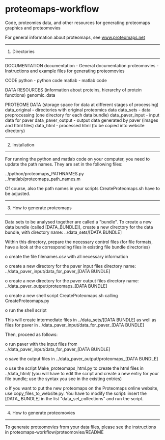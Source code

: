 proteomaps-workflow
===================

Code, proteomics data, and other resources for generating proteomaps graphics and proteomovies

For general information about proteomaps, see www.proteomaps.net


----------------------------------------
1. Directories
----------------------------------------

DOCUMENTATION
  documentation - General documentation
  proteomovies  - Instructions and example files for generating proteomovies

CODE
  python - python code
  matlab - matlab code

DATA RESOURCES (information about proteins, hierarchy of protein functions)
  genomic_data

PROTEOME DATA (storage space for data at different stages of processing)
  data_original     - directories with original proteomics data
  data_sets         - data preprocessing (one directory for each data bundle)
  data_paver_input  - input data for paver
  data_paver_output - output data generated by paver (images and html files)
  data_html         - processed html (to be copied into website directory)


----------------------------------------
2. Installation
----------------------------------------

For running the python and matlab code on your computer, you need to update the path names.
They are set in the following files:

../python/proteomaps_PATHNAMES.py
../matlab/proteomaps_path_names.m

Of course, also the path names in your scripts CreateProteomaps.sh have to be adjusted.


----------------------------------------
3. How to generate proteomaps
----------------------------------------

Data sets to be analysed together are called a "bundle". To create 
a new data bundle (called [DATA_BUNDLE]), create a new directory 
for the data bundle, with directory name: ../data_sets/[DATA BUNDLE]

Within this directory, prepare the necessary control files (for file 
formats, have a look at the corresponding files in existing file bundle 
directories)

 o create the file filenames.csv with all necessary information

 o create a new directory for the paver input files 
   directory name: ../data_paver_input/data_for_paver_[DATA BUNDLE]

 o create a new directory for the paver output files 
   directory name: ../data_paver_output/proteomaps_[DATA BUNDLE]

 o create a new shell script CreateProteomaps.sh calling CreateProteomaps.py

 o run the shell script

This will create intermediate files in ../data_sets/[DATA BUNDLE] as well as
files for paver in ../data_paver_input/data_for_paver_[DATA BUNDLE]

Then, proceed as follows:

 o run paver with the input files from 
   ../data_paver_input/data_for_paver_[DATA BUNDLE]

 o save the output files in 
   ../data_paver_output/proteomaps_[DATA BUNDLE]

 o use the script Make_proteomaps_html.py to create the html files
   in ../data_html/
   (you will have to edit the script and create a new entry for your 
    file bundle; use the syntax you see in the existing entries)

 o If you want to put the new proteomaps on the Proteomaps online website,
   use copy_files_to_website.py. You have to modify the script: insert the 
   [DATA_ BUNDLE] in the list "data_set_collections" and run the script.


----------------------------------------
4. How to generate proteomovies
----------------------------------------

To generate proteomovies from your data files, please see the instructions in proteomaps-workflow/proteomovies/README